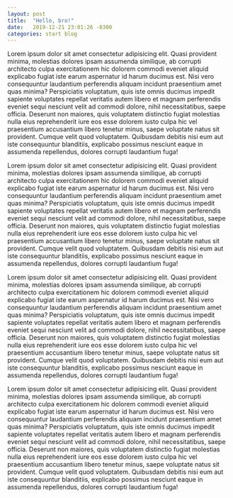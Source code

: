 ```yaml
---
layout: post
title:  "Hello, bro!"
date:   2019-12-21 23:01:26 -0300
categories: start blog
---
```


Lorem ipsum dolor sit amet consectetur adipisicing elit. Quasi provident minima, molestias dolores ipsam assumenda similique, ab corrupti architecto culpa exercitationem hic dolorem commodi eveniet aliquid explicabo fugiat iste earum aspernatur id harum ducimus est. Nisi vero consequuntur laudantium perferendis aliquam incidunt praesentium amet quas minima? Perspiciatis voluptatum, quis iste omnis ducimus impedit sapiente voluptates repellat veritatis autem libero et magnam perferendis eveniet sequi nesciunt velit ad commodi dolore, nihil necessitatibus, saepe officia. Deserunt non maiores, quis voluptatem distinctio fugiat molestias nulla eius reprehenderit iure eos esse dolorem iusto culpa hic vel praesentium accusantium libero tenetur minus, saepe voluptate natus sit provident. Cumque velit quod voluptatem. Quibusdam debitis nisi eum aut iste consequuntur blanditiis, explicabo possimus nesciunt eaque in assumenda repellendus, dolores corrupti laudantium fuga!

Lorem ipsum dolor sit amet consectetur adipisicing elit. Quasi provident minima, molestias dolores ipsam assumenda similique, ab corrupti architecto culpa exercitationem hic dolorem commodi eveniet aliquid explicabo fugiat iste earum aspernatur id harum ducimus est. Nisi vero consequuntur laudantium perferendis aliquam incidunt praesentium amet quas minima? Perspiciatis voluptatum, quis iste omnis ducimus impedit sapiente voluptates repellat veritatis autem libero et magnam perferendis eveniet sequi nesciunt velit ad commodi dolore, nihil necessitatibus, saepe officia. Deserunt non maiores, quis voluptatem distinctio fugiat molestias nulla eius reprehenderit iure eos esse dolorem iusto culpa hic vel praesentium accusantium libero tenetur minus, saepe voluptate natus sit provident. Cumque velit quod voluptatem. Quibusdam debitis nisi eum aut iste consequuntur blanditiis, explicabo possimus nesciunt eaque in assumenda repellendus, dolores corrupti laudantium fuga!

Lorem ipsum dolor sit amet consectetur adipisicing elit. Quasi provident minima, molestias dolores ipsam assumenda similique, ab corrupti architecto culpa exercitationem hic dolorem commodi eveniet aliquid explicabo fugiat iste earum aspernatur id harum ducimus est. Nisi vero consequuntur laudantium perferendis aliquam incidunt praesentium amet quas minima? Perspiciatis voluptatum, quis iste omnis ducimus impedit sapiente voluptates repellat veritatis autem libero et magnam perferendis eveniet sequi nesciunt velit ad commodi dolore, nihil necessitatibus, saepe officia. Deserunt non maiores, quis voluptatem distinctio fugiat molestias nulla eius reprehenderit iure eos esse dolorem iusto culpa hic vel praesentium accusantium libero tenetur minus, saepe voluptate natus sit provident. Cumque velit quod voluptatem. Quibusdam debitis nisi eum aut iste consequuntur blanditiis, explicabo possimus nesciunt eaque in assumenda repellendus, dolores corrupti laudantium fuga!

Lorem ipsum dolor sit amet consectetur adipisicing elit. Quasi provident minima, molestias dolores ipsam assumenda similique, ab corrupti architecto culpa exercitationem hic dolorem commodi eveniet aliquid explicabo fugiat iste earum aspernatur id harum ducimus est. Nisi vero consequuntur laudantium perferendis aliquam incidunt praesentium amet quas minima? Perspiciatis voluptatum, quis iste omnis ducimus impedit sapiente voluptates repellat veritatis autem libero et magnam perferendis eveniet sequi nesciunt velit ad commodi dolore, nihil necessitatibus, saepe officia. Deserunt non maiores, quis voluptatem distinctio fugiat molestias nulla eius reprehenderit iure eos esse dolorem iusto culpa hic vel praesentium accusantium libero tenetur minus, saepe voluptate natus sit provident. Cumque velit quod voluptatem. Quibusdam debitis nisi eum aut iste consequuntur blanditiis, explicabo possimus nesciunt eaque in assumenda repellendus, dolores corrupti laudantium fuga!